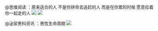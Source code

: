 @思维阅读
：原来适合的人
不是你拼命去追赶的人
而是在你累的时候
愿意拉着你一起走的人
![](https://wx4.sinaimg.cn/large/811d3aafgy1gc21zb1u4wj20jg0jggmu.jpg)
![](https://wx1.sinaimg.cn/large/811d3aafgy1gc21zbldv0j20jg0jgq4i.jpg)

@泌尿男科资讯
：男性生命周期
![](https://ww4.sinaimg.cn/large/7e02e8f5jw1er5ekttjgij20c80agq3k.jpg)
